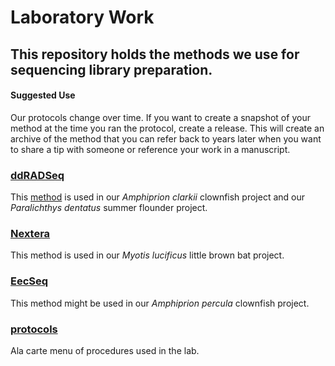 Laboratory Work
================

## This repository holds the methods we use for sequencing library preparation.

#### Suggested Use

Our protocols change over time. If you want to create a snapshot of your
method at the time you ran the protocol, create a release. This will
create an archive of the method that you can refer back to years later
when you want to share a tip with someone or reference your work in a
manuscript.

### [ddRADSeq](ddRADSeq)

This
[method](https://pinskylab.github.io/laboratory/ddRADSeq/index.html) is
used in our *Amphiprion clarkii* clownfish project and our *Paralichthys
dentatus* summer flounder project.

### [Nextera](Nextera)

This method is used in our *Myotis lucificus* little brown bat project.

### [EecSeq](EecSeq)

This method might be used in our *Amphiprion percula* clownfish project.

### [protocols](protocols)

Ala carte menu of procedures used in the lab.
